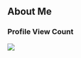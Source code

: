 ## About Me
 
### Profile View Count

[![](https://visitcount.itsvg.in/api?id=grootx10&label=Profile%20Views&pretty=true)](https://visitcount.itsvg.in)



